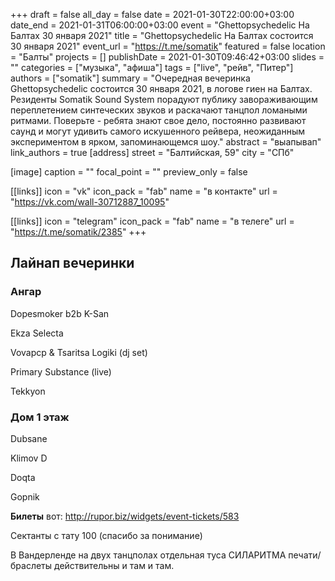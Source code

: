 +++
draft = false
all_day = false
date = 2021-01-30T22:00:00+03:00
date_end = 2021-01-31T06:00:00+03:00
event = "Ghettopsychedelic На Балтах 30 января 2021"
title = "Ghettopsychedelic На Балтах состоится 30 января 2021"
event_url = "https://t.me/somatik"
featured = false
location = "Балты"
projects = []
publishDate = 2021-01-30T09:46:42+03:00
slides = ""
categories = ["музыка", "афиша"]
tags = ["live", "рейв", "Питер"]
authors = ["somatik"]
summary = "Очередная вечеринка Ghettopsychedelic состоится 30 января 2021, в логове гиен на Балтах. Резиденты Somatik Sound System порадуют публику завораживающим переплетением синтеческих звуков и раскачают танцпол ломаными ритмами. Поверьте - ребята знают свое дело, постоянно развивают саунд и могут удивить самого искушенного рейвера, неожиданным экспериментом в ярком, запоминающемся шоу."
abstract = "выапывап"
link_authors = true
[address]
  street = "Балтийская, 59"
  city = "СПб"


[image]
  caption = ""
  focal_point = ""
  preview_only = false

[[links]]
  icon = "vk"
  icon_pack = "fab"
  name = "в контакте"
  url = "https://vk.com/wall-30712887_10095"
  
[[links]]
  icon = "telegram"
  icon_pack = "fab"
  name = "в телеге"
  url = "https://t.me/somatik/2385"
+++

## Лайнап вечеринки

### Ангар

Dopesmoker b2b K-San

Ekza Selecta

Vovapcp & Tsaritsa Logiki (dj set)

Primary Substance (live)

Tekkyon

### Дом 1 этаж

Dubsane

Klimov D

Doqta

Gopnik

**Билеты** вот: http://rupor.biz/widgets/event-tickets/583 

Сектанты с тату 100 (спасибо за понимание)

В Вандерленде на двух танцполах отдельная туса СИЛАРИТМА печати/браслеты действительны и там и там.
